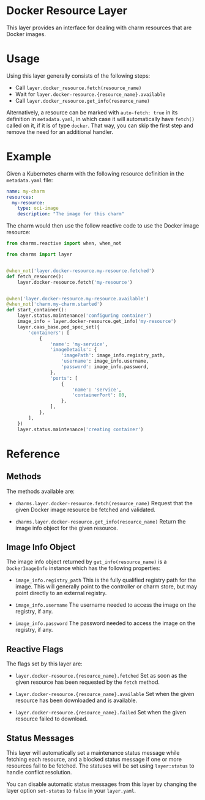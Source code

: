 Docker Resource Layer
=====================

This layer provides an interface for dealing with charm resources that are
Docker images.


Usage
=====

Using this layer generally consists of the following steps:

  * Call `layer.docker_resource.fetch(resource_name)`
  * Wait for `layer.docker-resource.{resource_name}.available`
  * Call `layer.docker_resource.get_info(resource_name)`

Alternatively, a resource can be marked with `auto-fetch: true` in its
definition in `metadata.yaml`, in which case it will automatically have
`fetch()` called on it, if it is of type `docker`.  That way, you can
skip the first step and remove the need for an additional handler.


Example
=======

Given a Kubernetes charm with the following resource definition in the
`metadata.yaml` file:

```yaml
name: my-charm
resources:
  my-resource:
    type: oci-image
    description: "The image for this charm"
```

The charm would then use the follow reactive code to use the Docker image
resource:

```python
from charms.reactive import when, when_not

from charms import layer


@when_not('layer.docker-resource.my-resource.fetched')
def fetch_resource():
    layer.docker-resource.fetch('my-resource')


@when('layer.docker-resource.my-resource.available')
@when_not('charm.my-charm.started')
def start_container():
    layer.status.maintenance('configuring container')
    image_info = layer.docker-resource.get_info('my-resource')
    layer.caas_base.pod_spec_set({
        'containers': [
            {
                'name': 'my-service',
                'imageDetails': {
                    'imagePath': image_info.registry_path,
                    'username': image_info.username,
                    'password': image_info.password,
                },
                'ports': [
                    {
                        'name': 'service',
                        'containerPort': 80,
                    },
                ],
            },
        ],
    })
    layer.status.maintenance('creating container')
```

Reference
=========

Methods
-------

The methods available are:

  * `charms.layer.docker-resource.fetch(resource_name)`
    Request that the given Docker image resource be fetched and validated.

  * `charms.layer.docker-resource.get_info(resource_name)`
    Return the image info object for the given resource.

Image Info Object
-----------------

The image info object returned by `get_info(resource_name)` is a `DockerImageInfo`
instance which has the following properties:

  * `image_info.registry_path`
    This is the fully qualified registry path for the image.  This will
    generally point to the controller or charm store, but may point directly
    to an external registry.

  * `image_info.username`
    The username needed to access the image on the registry, if any.

  * `image_info.password`
    The password needed to access the image on the registry, if any.

Reactive Flags
--------------

The flags set by this layer are:

  * `layer.docker-resource.{resource_name}.fetched`
    Set as soon as the given resource has been requested by the `fetch` method.

  * `layer.docker-resource.{resource_name}.available`
    Set when the given resource has been downloaded and is available.

  * `layer.docker-resource.{resource_name}.failed`
    Set when the given resource failed to download.

Status Messages
---------------

This layer will automatically set a maintenance status message while fetching
each resource, and a blocked status message if one or more resources fail to
be fetched.  The statuses will be set using `layer:status` to handle conflict
resolution.

You can disable automatic status messages from this layer by changing the layer
option `set-status` to `false` in your `layer.yaml`.
